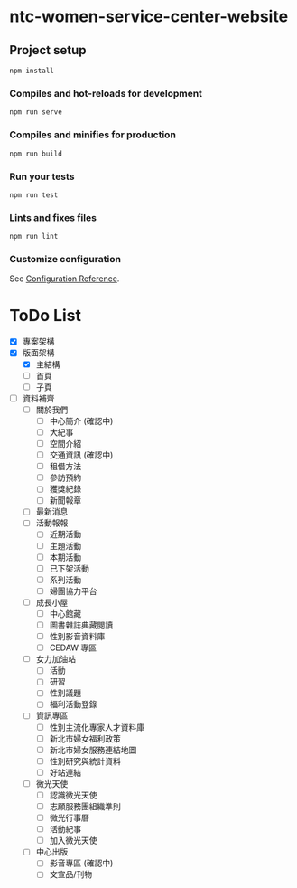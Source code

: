 # ntc-women-service-center-website

## Project setup

```
npm install
```

### Compiles and hot-reloads for development

```
npm run serve
```

### Compiles and minifies for production

```
npm run build
```

### Run your tests

```
npm run test
```

### Lints and fixes files

```
npm run lint
```

### Customize configuration

See [Configuration Reference](https://cli.vuejs.org/config/).

# ToDo List

- [x] 專案架構
- [x] 版面架構
  - [x] 主結構
  - [ ] 首頁
  - [ ] 子頁
- [ ] 資料補齊
  - [ ] 關於我們
    - [ ] 中心簡介 (確認中)
    - [ ] 大紀事
    - [ ] 空間介紹
    - [ ] 交通資訊 (確認中)
    - [ ] 租借方法
    - [ ] 參訪預約
    - [ ] 獲獎紀錄
    - [ ] 新聞報章
  - [ ] 最新消息
  - [ ] 活動報報
    - [ ] 近期活動
    - [ ] 主題活動
    - [ ] 本期活動
    - [ ] 已下架活動
    - [ ] 系列活動
    - [ ] 婦團協力平台
  - [ ] 成長小屋
    - [ ] 中心館藏
    - [ ] 圖書雜誌典藏閱讀
    - [ ] 性別影音資料庫
    - [ ] CEDAW 專區
  - [ ] 女力加油站
    - [ ] 活動
    - [ ] 研習
    - [ ] 性別議題
    - [ ] 福利活動登錄
  - [ ] 資訊專區
    - [ ] 性別主流化專家人才資料庫
    - [ ] 新北市婦女福利政策
    - [ ] 新北市婦女服務連結地圖
    - [ ] 性別研究與統計資料
    - [ ] 好站連結
  - [ ] 微光天使
    - [ ] 認識微光天使
    - [ ] 志願服務團組織準則
    - [ ] 微光行事曆
    - [ ] 活動紀事
    - [ ] 加入微光天使
  - [ ] 中心出版
    - [ ] 影音專區 (確認中)
    - [ ] 文宣品/刊物
